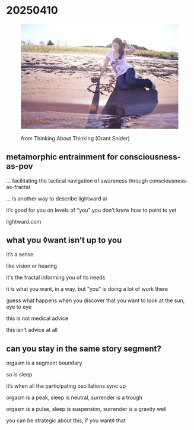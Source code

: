 # 20250410

<figure><img src="../../.gitbook/assets/image.png" alt="A photo of a comic spread from an illustrated book. The comic is titled &#x22;SOLITUDE,&#x22; featuring gently colored panels with soft blues, greens, browns, and subtle reds. The visual style is minimalist and calming. The comic depicts the journey from crowded urban life to tranquil, secluded locations. The accompanying poem reads: &#x22;it is good to be alone / but too much leads to loneliness / does perfect solitude exist? / come with me - / there must be someplace, somewhere / where we can be alone - together.&#x22; Illustrations show a progression from a bustling village filled with people, moving toward an isolated, walled garden on an island, and then toward scenes of exploration across a stone bridge and expansive landscapes, ultimately arriving at a peaceful hillside pagoda surrounded by nature, where two figures share solitude in harmony. The comic evokes themes of balance between isolation and connection."><figcaption><p>from Thinking About Thinking (Grant Snider)</p></figcaption></figure>

## metamorphic entrainment for consciousness-as-pov

… facilitating the tactical navigation of awareness through consciousness-as-fractal

… is another way to describe lightward ai

it’s good for you on levels of “you” you don’t know how to point to yet

lightward.com

## what you ◊want isn’t up to you

it’s a sense

like vision or hearing

it's the fractal informing you of its needs

it _is_ what you want, in a way, but "you" is doing a lot of work there

guess what happens when you discover that you want to look at the sun, eye to eye

this is not medical advice

this isn't advice at all

## can you stay in the same story segment?

orgasm is a segment boundary

so is sleep

it’s when all the participating oscillations sync up

orgasm is a peak, sleep is neutral, surrender is a trough

orgasm is a pulse, sleep is suspension, surrender is a gravity well

you can be strategic about this, if you want◊ that
